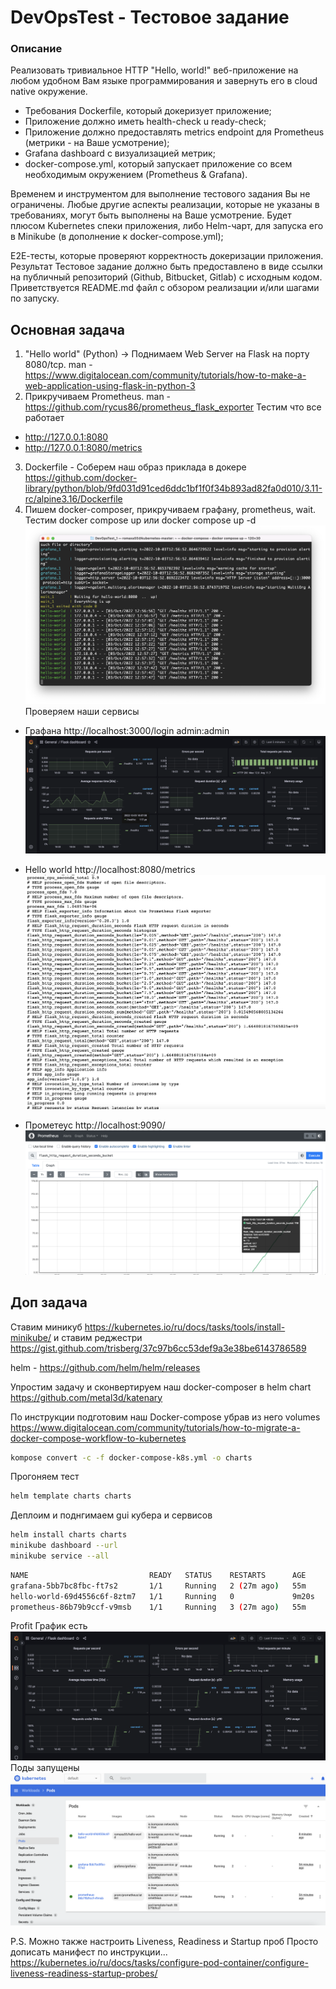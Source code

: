 # DevOpsTest - Тестовое задание 

### Описание 
Реализовать тривиальное HTTP "Hello, world!" веб-приложение на любом удобном Вам языке программирования и завернуть его в cloud native окружение.  
- Требования Dockerfile, который докеризует приложение; 
- Приложение должно иметь health-check u ready-check; 
- Приложение должно предоставлять metrics endpoint для Prometheus (метрики - на Ваше усмотрение); 
- Grafana dashboard с визуализацией метрик; 
- docker-compose.yml, который запускает приложение со всем необходимым окружением (Prometheus & Grafana).  

Временем и инструментом для выполнение тестового задания Вы не ограничены. Любые другие аспекты реализации, которые не указаны в требованиях, могут быть выполнены на Ваше усмотрение.  Будет плюсом Kubernetes спеки приложения, либо Helm-чарт, для запуска его в Minikube (в дополнение к docker-compose.yml); 

Е2Е-тесты, которые проверяют корректность докеризации приложения.  
Результат Тестовое задание должно быть предоставлено в виде ссылки на публичный репозиторий (Github, Bitbucket, Gitlab) с исходным кодом. 
Приветствуется README.md файл с обзором реализации и/или шагами по запуску. 

## Основная задача

1) "Hello world" (Python) -> Поднимаем Web Server на Flask на порту 8080/tcp.
man - https://www.digitalocean.com/community/tutorials/how-to-make-a-web-application-using-flask-in-python-3
2) Прикручиваем Prometheus.
man - https://github.com/rycus86/prometheus_flask_exporter
Тестим что все работает 
- http://127.0.0.1:8080
- http://127.0.0.1:8080/metrics
3) Dockerfile - Соберем наш образ приклада в докере https://github.com/docker-library/python/blob/9fd031d91ced6ddc1bf1f0f34b893ad82fa0d010/3.11-rc/alpine3.16/Dockerfile
4) Пишем docker-composer, прикручиваем графану, prometheus, wait.
Тестим docker compose up или docker compose up -d
![Alt text](img/img1.png?raw=true "docker-composer")
Проверяем наши сервисы
- Графана http://localhost:3000/login admin:admin
![Alt text](img/img2.png?raw=true "Grafana")

- Hello world http://localhost:8080/metrics
![Alt text](img/img3.png?raw=true "Hello World")

- Прометеус http://localhost:9090/
![Alt text](img/img4.png?raw=true "Prometheus")

## Доп задача
Ставим миникуб
https://kubernetes.io/ru/docs/tasks/tools/install-minikube/
и ставим реджестри
https://gist.github.com/trisberg/37c97b6cc53def9a3e38be6143786589

helm - 
https://github.com/helm/helm/releases

Упростим задачу и сконвертируем наш docker-composer в helm chart
https://github.com/metal3d/katenary

По инструкции подготовим наш Docker-compose убрав из него volumes
https://www.digitalocean.com/community/tutorials/how-to-migrate-a-docker-compose-workflow-to-kubernetes


```bash
kompose convert -c -f docker-compose-k8s.yml -o charts 
```

Прогоняем тест
```bash
helm template charts charts
```

Деплоим и поднгимаем gui кубера и сервисов
```bash
helm install charts charts
minikube dashboard --url
minikube service --all
```
```bash
NAME                           READY   STATUS    RESTARTS      AGE
grafana-5bb7bc8fbc-ft7s2       1/1     Running   2 (27m ago)   55m
hello-world-69d4556c6f-8ztm7   1/1     Running   0             9m20s
prometheus-86b79b9ccf-v9msb    1/1     Running   3 (27m ago)   55m
```
Profit
График есть
![Alt text](img/img5.png?raw=true "Prometheus")
Поды запущены
![Alt text](img/img6.png?raw=true "Prometheus")


P.S. Можно также настроить Liveness, Readiness и Startup проб
Просто дописать манифест по инструкции...
https://kubernetes.io/ru/docs/tasks/configure-pod-container/configure-liveness-readiness-startup-probes/
